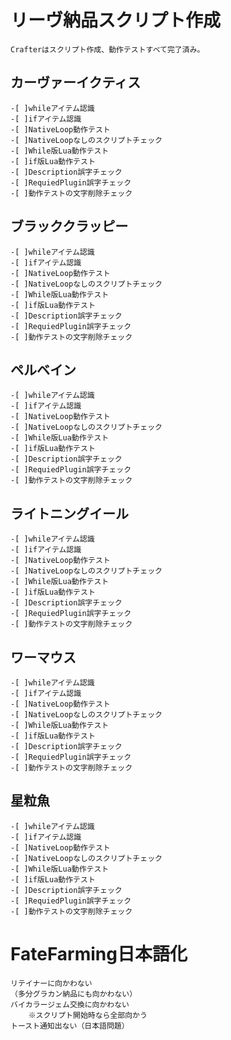 # リーヴ納品スクリプト作成
    Crafterはスクリプト作成、動作テストすべて完了済み。
    
## カーヴァーイクティス
    -[ ]whileアイテム認識
    -[ ]ifアイテム認識
    -[ ]NativeLoop動作テスト
    -[ ]NativeLoopなしのスクリプトチェック
    -[ ]While版Lua動作テスト
    -[ ]if版Lua動作テスト
    -[ ]Description誤字チェック
    -[ ]RequiedPlugin誤字チェック
    -[ ]動作テストの文字削除チェック

## ブラッククラッピー
    -[ ]whileアイテム認識
    -[ ]ifアイテム認識
    -[ ]NativeLoop動作テスト
    -[ ]NativeLoopなしのスクリプトチェック
    -[ ]While版Lua動作テスト
    -[ ]if版Lua動作テスト
    -[ ]Description誤字チェック
    -[ ]RequiedPlugin誤字チェック
    -[ ]動作テストの文字削除チェック
    
## ペルベイン
    -[ ]whileアイテム認識
    -[ ]ifアイテム認識
    -[ ]NativeLoop動作テスト
    -[ ]NativeLoopなしのスクリプトチェック
    -[ ]While版Lua動作テスト
    -[ ]if版Lua動作テスト
    -[ ]Description誤字チェック
    -[ ]RequiedPlugin誤字チェック
    -[ ]動作テストの文字削除チェック
    
## ライトニングイール
    -[ ]whileアイテム認識
    -[ ]ifアイテム認識
    -[ ]NativeLoop動作テスト
    -[ ]NativeLoopなしのスクリプトチェック
    -[ ]While版Lua動作テスト
    -[ ]if版Lua動作テスト
    -[ ]Description誤字チェック
    -[ ]RequiedPlugin誤字チェック
    -[ ]動作テストの文字削除チェック
    
## ワーマウス
    -[ ]whileアイテム認識
    -[ ]ifアイテム認識
    -[ ]NativeLoop動作テスト
    -[ ]NativeLoopなしのスクリプトチェック
    -[ ]While版Lua動作テスト
    -[ ]if版Lua動作テスト
    -[ ]Description誤字チェック
    -[ ]RequiedPlugin誤字チェック
    -[ ]動作テストの文字削除チェック
    
## 星粒魚
    -[ ]whileアイテム認識
    -[ ]ifアイテム認識
    -[ ]NativeLoop動作テスト
    -[ ]NativeLoopなしのスクリプトチェック
    -[ ]While版Lua動作テスト
    -[ ]if版Lua動作テスト
    -[ ]Description誤字チェック
    -[ ]RequiedPlugin誤字チェック
    -[ ]動作テストの文字削除チェック
    
# FateFarming日本語化
    リテイナーに向かわない
    （多分グラカン納品にも向かわない）
    バイカラージェム交換に向かわない
        ※スクリプト開始時なら全部向かう
    トースト通知出ない（日本語問題）
